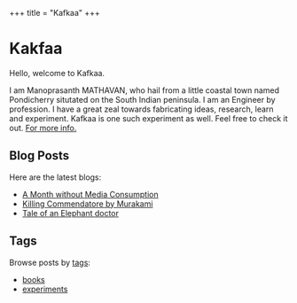 +++
title = "Kafkaa"
+++

# Kakfaa

Hello, welcome to Kafkaa.

I am Manoprasanth MATHAVAN, who hail from a little coastal town named Pondicherry situtated on the South Indian peninsula. I am an Engineer by profession. I have a great zeal towards fabricating ideas, research, learn and experiment. Kafkaa is one such experiment as well. Feel free to check it out. [For more info.](./about)


## Blog Posts

Here are the latest blogs:

- [A Month without Media Consumption](./blog/no-media-consumption)
- [Killing Commendatore by Murakami](./blog/killing-commendatore)
- [Tale of an Elephant doctor](./blog/yaanai-doctor)

## Tags

Browse posts by [tags](./tags):

- [books](./tags/books)
- [experiments](./tags/experiments)


